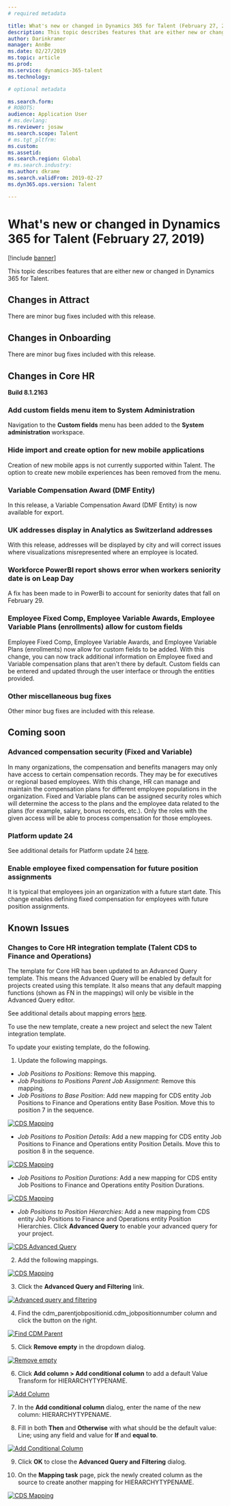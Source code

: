 ```yaml
---
# required metadata

title: What's new or changed in Dynamics 365 for Talent (February 27, 2019)
description: This topic describes features that are either new or changed in Microsoft Dynamics 365 for Talent.
author: Darinkramer
manager: AnnBe
ms.date: 02/27/2019
ms.topic: article
ms.prod: 
ms.service: dynamics-365-talent
ms.technology: 

# optional metadata

ms.search.form: 
# ROBOTS: 
audience: Application User
# ms.devlang: 
ms.reviewer: josaw
ms.search.scope: Talent
# ms.tgt_pltfrm: 
ms.custom: 
ms.assetid: 
ms.search.region: Global
# ms.search.industry: 
ms.author: dkrame
ms.search.validFrom: 2019-02-27
ms.dyn365.ops.version: Talent

---
```

# What's new or changed in Dynamics 365 for Talent (February 27, 2019)

[!include [banner](includes/banner.md)]


This topic describes features that are either new or changed in Dynamics 365 for Talent.

## Changes in Attract
There are minor bug fixes included with this release.

## Changes in Onboarding
There are minor bug fixes included with this release.

## Changes in Core HR
**Build 8.1.2163**

### Add custom fields menu item to System Administration
Navigation to the **Custom fields** menu has been added to the **System administration** workspace.

### Hide import and create option for new mobile applications
Creation of new mobile apps is not currently supported within Talent. The option to create new mobile experiences has been removed from the menu. 

### Variable Compensation Award (DMF Entity) 
In this release, a Variable Compensation Award (DMF Entity) is now available for export.

### UK addresses display in Analytics as Switzerland addresses
With this release, addresses will be displayed by city and will correct issues where visualizations misrepresented where an employee is located.

### Workforce PowerBI report shows error when workers seniority date is on Leap Day
A fix has been made to in PowerBi to account for seniority dates that fall on February 29. 

### Employee Fixed Comp, Employee Variable Awards, Employee Variable Plans (enrollments) allow for custom fields
Employee Fixed Comp, Employee Variable Awards, and Employee Variable Plans (enrollments) now allow for custom fields to be added. With this change, you can now track additional information on Employee fixed and Variable compensation plans that aren't there by default. Custom fields can be entered and updated through the user interface or through the entities provided. 

### Other miscellaneous bug fixes
Other minor bug fixes are included with this release.

## Coming soon

###  Advanced compensation security (Fixed and Variable)
In many organizations, the compensation and benefits managers may only have access to certain compensation records. They may be for executives or regional based employees. With this change, HR can manage and maintain the compensation plans for different employee populations in the organization. Fixed and Variable plans can be assigned security roles which will determine the access to the plans and the employee data related to the plans (for example, salary, bonus records, etc.). Only the roles with the given access will be able to process compensation for those employees.

###  Platform update 24
See additional details for Platform update 24 [here](https://docs.microsoft.com/en-us/dynamics365/unified-operations/fin-and-ops/get-started/whats-new-platform-update-24).

### Enable employee fixed compensation for future position assignments
It is typical that employees join an organization with a future start date. This change enables defining fixed compensation for employees with future position assignments. 

## Known Issues

### Changes to Core HR integration template (Talent CDS to Finance and Operations)
The template for Core HR has been updated to an Advanced Query template. This means the Advanced Query will be enabled by default for projects created using this template. It also means that any default mapping functions (shown as FN in the mappings) will only be visible in the Advanced Query editor.

See additional details about mapping errors [here](https://docs.microsoft.com/en-us/dynamics365/unified-operations/talent/whats-new-talent-december-14).

To use the new template, create a new project and select the new Talent integration template.

To update your existing template, do the following. 

1. Update the following mappings.
- *Job Positions to Positions*: Remove this mapping.
- *Job Positions to Positions Parent Job Assignment*: Remove this mapping.
- *Job Positions to Base Position*: Add new mapping for CDS entity Job Positions to Finance and Operations entity Base Position.
Move this to position 7 in the sequence.

[![CDS Mapping](./media/CDS-Mapping1.png)](./media/CDS-Mapping1.png)

- *Job Positions to Position Details*: Add a new mapping for CDS entity Job Positions to Finance and Operations entity Position Details.
Move this to position 8 in the sequence.

[![CDS Mapping](./media/CDS-Mapping2.png)](./media/CDS-Mapping2.png)

- *Job Positions to Position Durations*: Add a new mapping for CDS entity Job Positions to Finance and Operations entity Position Durations.

[![CDS Mapping](./media/CDS-Mapping3.png)](./media/CDS-Mapping3.png)

- *Job Positions to Position Hierarchies*: Add a new mapping from CDS entity Job Positions to Finance and Operations entity Position Hierarchies. Click **Advanced Query** to enable your advanced query for your project.

[![CDS Advanced Query](./media/CDS-Advanced-Query.png)](./media/CDS-Advanced-Query.png)

2. Add the following mappings.

[![CDS Mapping](./media/CDS-Mapping4.png)](./media/CDS-Mapping4.png)

3. Click the **Advanced Query and Filtering** link.

[![Advanced query and filtering](./media/Advanced-query-and-filtering.png)](./media/Advanced-query-and-filtering.png)

4. Find the cdm_parentjobpositionid.cdm_jobpositionnumber column and click the button on the right.

[![Find CDM Parent](./media/Find-CDM-Parent.png)](./media/Find-CDM-Parent.png)

5. Click **Remove empty** in the dropdown dialog.

[![Remove empty](./media/Remove-empty.png)](./media/Remove-empty.png)

6. Click **Add column > Add conditional column** to add a default Value Transform for HIERARCHYTYPENAME. 

[![Add Column](./media/Add-column.png)](./media/Add-column.png)

7. In the **Add conditional column** dialog, enter the name of the new column: HIERARCHYTYPENAME.

8. Fill in both **Then** and **Otherwise** with what should be the default value: Line; using any field and value for **If** and **equal to**. 

[![Add Conditional Column](./media/Add-conditional-column.png)](./media/Add-conditional-column.png)

9. Click **OK** to close the **Advanced Query and Filtering** dialog.

10. On the **Mapping task** page, pick the newly created column as the source to create another mapping for HIERARCHYTYPENAME.  

[![CDS Mapping](./media/CDS-Mapping5.png)](./media/CDS-Mapping5.png)
